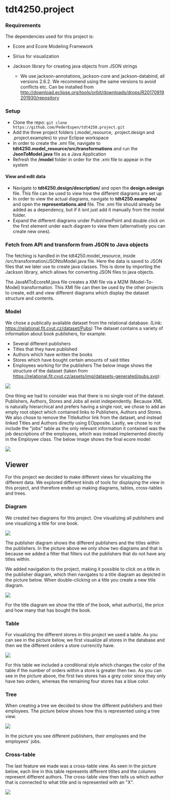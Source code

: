 # tdt4250.project

### Requirements
The dependencies used for this project is:

* Ecore and Ecore Modeling Framework

* Sirius for visualization

* Jackson library for creating java objects from JSON strings
    * We use jackson-annotations, jackson-core and jackson-databind, all versions 2.6.2. We recommend using the same versions to avoid conflicts etc. Can be installed from http://download.eclipse.org/tools/orbit/downloads/drops/R20170919201930/repository

### Setup 

* Clone the repo: ``` git clone https://github.com/PederEspen/tdt4250.project.git ```
* Add the three project folders (.model_resource, .project.design and .project.examples) to your Eclipse workspace
* In order to create the .xmi file, navigate to **tdt4250.model_resource/src/transformations** and run the **JsonToModel.java** file as a Java Application
* Refresh the **/model** folder in order for the .xmi file to appear in the system

#### View and edit data

* Navigate to **tdt4250.design/description/** and open the **design.odesign** file. This file can be used to view how the different diagrams are set up
* In order to view the actual diagrams, navigate to **tdt4250.examples/** and open the **representations.aird** file. The .xmi file should already be added as a dependency, but if it isnt just add it manually from the model folder.
* Expand the different diagrams under PubsViewPoint and double click on the first element under each diagram to view them (alternatively you can create new ones).

### Fetch from API and transform from JSON to Java objects

The fetching is handled in the tdt4250.model_resource, inside /src/transformation/JSONtoModel.java file.
Here the data is saved to JSON files that we later use to create java classes. This is done by importing the Jackson library, which allows for converting JSON files to java objects.

The JavaMToEcoreM.java file creates a XMI file via a M2M (Model-To-Model) transformation. This XMI file can then be used by the other projects to create, edit and view different diagrams which display the dataset structure and contents.

### Model

We chose a publically available dataset from the relational database. (Link: https://relational.fit.cvut.cz/dataset/Pubs)
The dataset contains a variety of information about book publishers, for example:
* Several different publishers
* Titles that they have published
* Authors which have written the books
* Stores which have bought certain amounts of said titles
* Employees working for the publishers
The below image shows the structure of the dataset (taken from https://relational.fit.cvut.cz/assets/img/datasets-generated/pubs.svg):

![](Images/Dataset.svg)

One thing we had to consider was that there is no single root of the dataset. Publishers, Authors, Stores and Jobs all exist independently. Because XML is naturally hierarchical and prefers having a single root, we chose to add an empty root object which contained links to Publishers, Authors and Stores. We also chose to remove the TitleAuthor link from the dataset, and instead linked Titles and Authors directly using EOpposite. Lastly, we chose to not include the "jobs" table as the only relevant information it contained was the job descriptions of the employees, which was instead implemented directly in the Employee class. The below image shows the final ecore model:

![](Images/Model.png)

## Viewer

For this project we decided to make different views for visualizing the different data. We explored different kinds of tools for displaying the view in this project, and therefore ended up making diagrams, tables, cross-tables and trees. 

### Diagram

We created two diagrams for this project. One visualizing all publishers and one visualizing a title for one book. 

![](Images/PublisherDiagramExample.png)

The publisher diagram shows the different publishers and the titles within the publishers. In the picture above we only show two diagrams and that is because we added a filter that filters out the publishers that do not have any titles within.

We added navigation to the project, making it possible to click on a title in the publisher diagram, which then navigates to a title diagram as depicted in the picture below. When double-clicking on a title you create a new title diagram. 

![](Images/TitleDiagramExample.png) 

For the title diagram we show the title of the book, what author(s), the price and how many that has bought the book. 

### Table

For visualizing the different stores in this project we used a table. As you can see in the picture below, we first visualize all stores in the database and then we the different orders a store currenctly have. 

![](Images/TableExample.png)

For this table we included a conditional style which changes the color of the table if the number of orders within a store is greater then two. As you can see in the picture above, the first two stores has a grey color since they only have two orders, whereas the remaining four stores has a blue color.

### Tree

When creating a tree we decided to show the different publishers and their employees. The picture below shows how this is represented using a tree view. 

![](Images/PublisherEmployeeTree.png)

In the picture you see different publishers, their employees and the employees' jobs.

### Cross-table 

The last feature we made was a cross-table view. As seen in the picture below, each line in this table represents different titltes and the columns represent different authors. The cross-table view then tells us which author that is connected to what title and is represented with an "X". 

![](Images/CrossTableExample.png)


